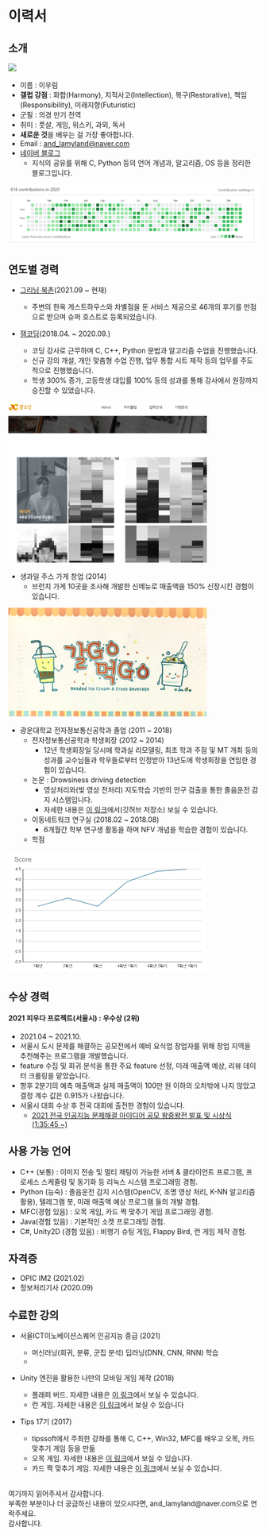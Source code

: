 # 이력서



## 소개

<img src='./images/ictis.png' width="400" />

* 이름 : 이우림
* **갤럽 강점** : 화합(Harmony), 지적사고(Intellection), 복구(Restorative), 책임(Responsibility), 미래지향(Futuristic)
* 군필 : 의경 만기 전역
* 취미 : 풋살, 게임, 위스키, 과외, 독서
* **새로운 것**을 배우는 걸 가장 좋아합니다.
* Email : and_lamyland@naver.com
* [네이버 블로그](https://blog.naver.com/and_lamyland)
    * 지식의 공유를 위해 C, Python 등의 언어 개념과, 알고리즘, OS 등을 정리한 블로그입니다.

![github.png](https://github.com/woorimlee/RESUME/blob/main/images/gh2020.png)



## 연도별 경력
* [그리닝 북촌](https://www.airbnb.co.kr/rooms/52308191)(2021.09 ~ 현재)
    - 주변의 한옥 게스트하우스와 차별점을 둔 서비스 제공으로 46개의 후기를 만점으로 받으며 슈퍼 호스트로 등록되었습니다.

* [잼코딩](https://jamcoding.co.kr/)(2018.04. ~ 2020.09.)
    - 코딩 강사로 근무하며 C, C++, Python 문법과 알고리즘 수업을 진행했습니다.
    - 신규 강의 개설, 개인 맞춤형 수업 진행, 업무 통합 시트 제작 등의 업무를 주도적으로 진행했습니다.
    - 학생 300% 증가, 고등학생 대입률 100% 등의 성과를 통해 강사에서 원장까지 승진할 수 있었습니다.
<img src='./images/jc_members.png' width="400" />

* 생과일 주스 가게 창업 (2014)
    - 브런치 가게 10곳을 조사해 개발한 신메뉴로 매출액을 150% 신장시킨 경험이 있습니다.
<img src='./images/ggmg.jpg' width="400" />

* 광운대학교 전자정보통신공학과 졸업 (2011 ~ 2018)
    - 전자정보통신공학과 학생회장 (2012 ~ 2014)
        - 12년 학생회장일 당시에 학과실 리모델링, 최초 학과 주점 및 MT 개최 등의 성과를 교수님들과 학우들로부터 인정받아 13년도에 학생회장을 연임한 경험이 있습니다.
    - 논문 : Drowsiness driving detection
        - 영상처리와(빛 영상 전처리) 지도학습 기반의 안구 검출을 통한 졸음운전 감지 시스템입니다.
        - 자세한 내용은 [이 링크](https://github.com/woorimlee/drowsiness-detection)에서(깃허브 저장소) 보실 수 있습니다.
    - 이동네트워크 연구실 (2018.02 ~ 2018.08)
        - 6개월간 학부 연구생 활동을 하며 NFV 개념을 학습한 경험이 있습니다.
    - 학점
<img src='./images/score.png' width="400" />



## 수상 경력
#### 2021 피우다 프로젝트(서울시) : 우수상 (2위)
* 2021.04 ~ 2021.10. 
* 서울시 도시 문제를 해결하는 공모전에서 예비 요식업 창업자를 위해 창업 지역을 추천해주는 프로그램을 개발했습니다.
* feature 수집 및 회귀 분석을 통한 주요 feature 선정, 미래 매출액 예상, 리뷰 데이터 크롤링을 맡았습니다.
* 향후 2분기의 예측 매출액과 실제 매출액이 100만 원 이하의 오차밖에 나지 않았고 결정 계수 값은 0.915가 나왔습니다.
* 서울시 대회 수상 후 전국 대회에 출전한 경험이 있습니다.
    * [2021 전국 인공지능 문제해결 아이디어 공모 왕중왕전 발표 및 시상식 (1:35:45 ~)](https://www.youtube.com/watch?v=ZZI5sKrIFQE)



## 사용 가능 언어
* C++ (보통) : 이미지 전송 및 멀티 채팅이 가능한 서버 & 클라이언트 프로그램, 프로세스 스케줄링 및 동기화 등 리눅스 시스템 프로그래밍 경험.
* Python (능숙) : 졸음운전 감지 시스템(OpenCV, 조명 영상 처리, K-NN 알고리즘 활용), 텔레그램 봇, 미래 매출액 예상 프로그램 들의 개발 경험.
* MFC(경험 있음) : 오목 게임, 카드 짝 맞추기 게임 프로그래밍 경험.
* Java(경험 있음) : 기본적인 소켓 프로그래밍 경험.
* C#, Unity2D (경험 있음) : 비행기 슈팅 게임, Flappy Bird, 런 게임 제작 경험.



## 자격증
* OPIC IM2 (2021.02)
* 정보처리기사 (2020.09)



## 수료한 강의
* 서울ICT이노베이션스퀘어 인공지능 중급 (2021)
    - 머신러닝(회귀, 분류, 군집 분석) 딥러닝(DNN, CNN, RNN) 학습
    - 
* Unity 엔진을 활용한 나만의 모바일 게임 제작 (2018)
    - 플래피 버드. 자세한 내용은 [이 링크](https://blog.naver.com/and_lamyland/221466912040)에서 보실 수 있습니다.
    - 런 게임. 자세한 내용은 [이 링크](https://blog.naver.com/and_lamyland/221466925023)에서 보실 수 있습니다
    
* Tips 17기 (2017) 
    - tipssoft에서 주최한 강좌를 통해 C, C++, Win32, MFC를 배우고 오목, 카드 맞추기 게임 등을 만듦
    - 오목 게임. 자세한 내용은 [이 링크](https://blog.naver.com/and_lamyland/221077503952)에서 보실 수 있습니다.
    - 카드 짝 맞추기 게임. 자세한 내용은 [이 링크](https://blog.naver.com/and_lamyland/221079728502)에서 보실 수 있습니다.


 <br/>
여기까지 읽어주셔서 감사합니다.<br/>
부족한 부분이나 더 궁금하신 내용이 있으시다면, and_lamyland@naver.com으로 연락주세요.<br/>
감사합니다.
